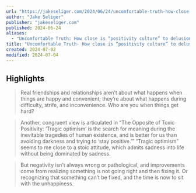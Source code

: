 ```yaml
---
url: "https://jakeseliger.com/2024/06/24/uncomfortable-truth-how-close-is-positivity-culture-to-delusion-and-denial/"
author: "Jake Seliger"
publisher: "jakeseliger.com"
published: 2024-06-24
aliases:
  - "Uncomfortable Truth: How close is “positivity culture” to delusion and denial?"
title: "Uncomfortable Truth- How close is “positivity culture” to delusion and denial-"
created: 2024-07-02
modified: 2024-07-04
---
```


## Highlights

> Real friendships and relationships aren’t about what happens when things are happy and convenient; they’re about what happens during difficulty, strife, and inconvenience. Who are you when things get hard?

> Another, congruent view is articulated in “The Opposite of Toxic Positivity: ‘Tragic optimism’ is the search for meaning during the inevitable tragedies of human existence, and is better for us than avoiding darkness and trying to ‘stay positive.’” “Tragic optimism” seems to me close to a stoic attitude, which admits sadness into life without being dominated by sadness.

> But negativity isn’t always wrong or pathological, and improvements come from realizing something is not going right and then fixing it. Or recognizing that something can’t be fixed, and the time is now to sit with the unhappiness.

